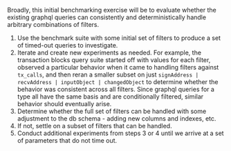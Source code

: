 Broadly, this initial benchmarking exercise will be to evaluate whether the existing graphql queries can consistently and deterministically handle arbitrary combinations of filters.

1. Use the benchmark suite with some initial set of filters to produce a set of timed-out queries to investigate.
2. Iterate and create new experiments as needed. For example, the transaction blocks query suite started off with values for each filter, observed a particular behavior when it came to handling filters against `tx_calls`, and then reran a smaller subset on just `signAddress | recvAddress | inputObject | changedObject` to determine whether the behavior was consistent across all filters. Since graphql queries for a type all have the same basis and are conditionally filtered, similar behavior should eventually arise.
3. Determine whether the full set of filters can be handled with some adjustment to the db schema - adding new columns and indexes, etc.
4. If not, settle on a subset of filters that can be handled.
5. Conduct additional experiments from steps 3 or 4 until we arrive at a set of parameters that do not time out.

